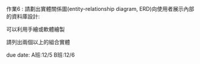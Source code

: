 作業6 : 請劃出實體關係圖(entity-relationship diagram, ERD)向使用者展示內部的資料庫設計:

可以利用手繪或軟體繪製

請列出兩個以上的組合實體

due date: A班:12/5 B班:12/6
